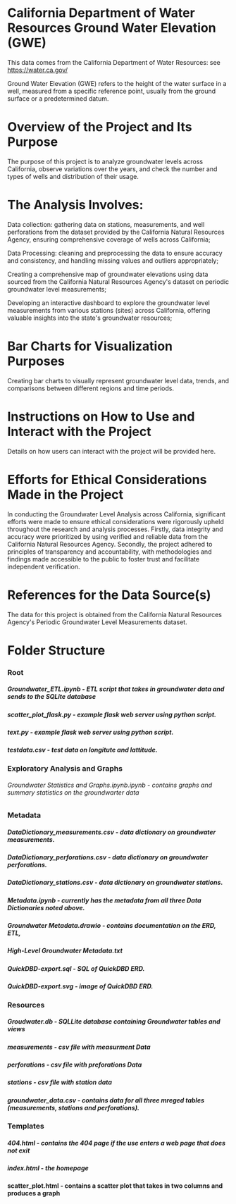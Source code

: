 <h1>California Department of Water Resources Ground Water Elevation (GWE)</h1>
<p>This data comes from the California Department of Water Resources: see <a href="https://water.ca.gov/">https://water.ca.gov/</a></p>
<p>Ground Water Elevation (GWE) refers to the height of the water surface in a well, measured from a specific reference point, usually from the ground surface or a predetermined datum.</p>

<h1>Overview of the Project and Its Purpose</h1>
<p>The purpose of this project is to analyze groundwater levels across California, observe variations over the years, and check the number and types of wells and distribution of their usage.</p>

<h1>The Analysis Involves:</h1>
<p>Data collection: gathering data on stations, measurements, and well perforations from the dataset provided by the California Natural Resources Agency, ensuring comprehensive coverage of wells across California;</p>
<p>Data Processing: cleaning and preprocessing the data to ensure accuracy and consistency, and handling missing values and outliers appropriately;</p>
<p>Creating a comprehensive map of groundwater elevations using data sourced from the California Natural Resources Agency's dataset on periodic groundwater level measurements;</p>
<p>Developing an interactive dashboard to explore the groundwater level measurements from various stations (sites) across California, offering valuable insights into the state's groundwater resources;</p>

<h1>Bar Charts for Visualization Purposes</h1>
<p>Creating bar charts to visually represent groundwater level data, trends, and comparisons between different regions and time periods.</p>

<h1>Instructions on How to Use and Interact with the Project</h1>
<p>Details on how users can interact with the project will be provided here.</p>

<h1>Efforts for Ethical Considerations Made in the Project</h1>
<p>In conducting the Groundwater Level Analysis across California, significant efforts were made to ensure ethical considerations were rigorously upheld throughout the research and analysis processes. Firstly, data integrity and accuracy were prioritized by using verified and reliable data from the California Natural Resources Agency. Secondly, the project adhered to principles of transparency and accountability, with methodologies and findings made accessible to the public to foster trust and facilitate independent verification.</p>

<h1>References for the Data Source(s)</h1>
<p>The data for this project is obtained from the California Natural Resources Agency's Periodic Groundwater Level Measurements dataset.</p>


# Folder Structure
### Root
##### Groundwater_ETL.ipynb - ETL script that takes in groundwater data and sends to the SQLite database
##### scatter_plot_flask.py - example flask web server using python script.
##### text.py - example flask web server using python script.
##### testdata.csv - test data on longitute and lattitude.
### Exploratory Analysis and Graphs
###### Groundwater Statistics and Graphs.ipynb.ipynb - contains graphs and summary statistics on the groundwarter data
### Metadata
##### DataDictionary_measurements.csv - data dictionary on groundwater measurements.
##### DataDictionary_perforations.csv - data dictionary on groundwater perforations.
##### DataDictionary_stations.csv - data dictionary on groundwater stations.
##### Metadata.ipynb - currently has the metadata from all three Data Dictionaries noted above.
##### Groundwater Metadata.drawio - contains documentation on the ERD, ETL, 
##### High-Level Groundwater Metadata.txt
##### QuickDBD-export.sql - SQL of QuickDBD ERD.
##### QuickDBD-export.svg - image of QuickDBD ERD.
### Resources
##### Groudwater.db - SQLLite database containing Groundwater tables and views
##### measurements - csv file with measurment Data
##### perforations - csv file with preforations Data
##### stations - csv file with station data
##### groundwater_data.csv - contains data for all three mreged tables (measurements, stations and perforations).
### Templates
##### 404.html - contains the 404 page if the use enters a web page that does not exit
##### index.html - the homepage
#### scatter_plot.html - contains a scatter plot that takes in two columns and produces a graph
